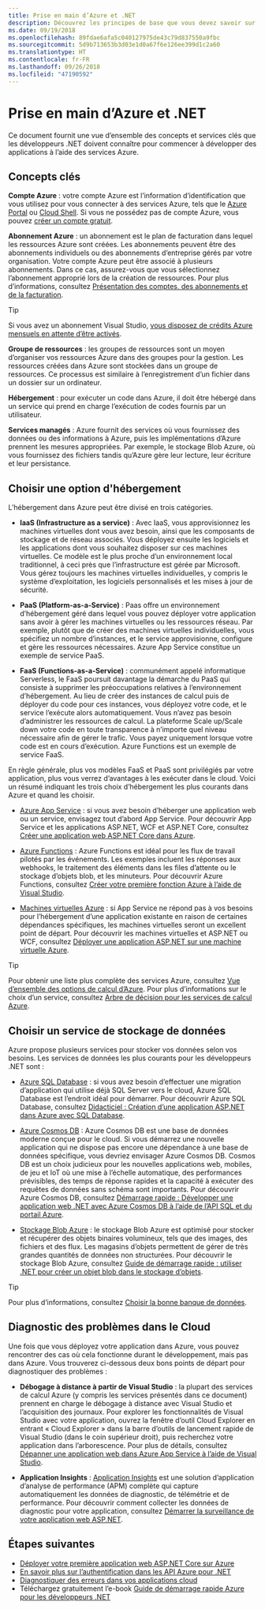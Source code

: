 ```yaml
---
title: Prise en main d’Azure et .NET
description: Découvrez les principes de base que vous devez savoir sur Azure et .NET.
ms.date: 09/19/2018
ms.openlocfilehash: 89fdae6afa5c040127975de43c79d837550a9fbc
ms.sourcegitcommit: 5d9b713653b3d03e1d0a67f6e126ee399d1c2a60
ms.translationtype: HT
ms.contentlocale: fr-FR
ms.lasthandoff: 09/26/2018
ms.locfileid: "47190592"
---
```

# <a name="get-started-with-azure-and-net"></a>Prise en main d’Azure et .NET

Ce document fournit une vue d’ensemble des concepts et services clés que les développeurs .NET doivent connaître pour commencer à développer des applications à l’aide des services Azure.

## <a name="key-concepts"></a>Concepts clés

**Compte Azure** : votre compte Azure est l’information d’identification que vous utilisez pour vous connecter à des services Azure, tels que le [Azure Portal](https://portal.azure.com) ou [Cloud Shell](https://shell.azure.com). Si vous ne possédez pas de compte Azure, vous pouvez [créer un compte gratuit](https://azure.microsoft.com/free/dotnet/).

**Abonnement Azure** : un abonnement est le plan de facturation dans lequel les ressources Azure sont créées. Les abonnements peuvent être des abonnements individuels ou des abonnements d’entreprise gérés par votre organisation. Votre compte Azure peut être associé à plusieurs abonnements. Dans ce cas, assurez-vous que vous sélectionnez l’abonnement approprié lors de la création de ressources. Pour plus d’informations, consultez [Présentation des comptes, des abonnements et de la facturation](https://docs.microsoft.com/azure/guides/developer/azure-developer-guide#understanding-accounts-subscriptions-and-billing).

> [!TIP]
> Si vous avez un abonnement Visual Studio, [vous disposez de crédits Azure mensuels en attente d’être activés](https://azure.microsoft.com/pricing/member-offers/credit-for-visual-studio-subscribers/).

**Groupe de ressources** : les groupes de ressources sont un moyen d’organiser vos ressources Azure dans des groupes pour la gestion. Les ressources créées dans Azure sont stockées dans un groupe de ressources. Ce processus est similaire à l’enregistrement d’un fichier dans un dossier sur un ordinateur.

**Hébergement** : pour exécuter un code dans Azure, il doit être hébergé dans un service qui prend en charge l’exécution de codes fournis par un utilisateur.

**Services managés** : Azure fournit des services où vous fournissez des données ou des informations à Azure, puis les implémentations d’Azure prennent les mesures appropriées. Par exemple, le stockage Blob Azure, où vous fournissez des fichiers tandis qu’Azure gère leur lecture, leur écriture et leur persistance.

## <a name="choosing-a-hosting-option"></a>Choisir une option d'hébergement

L’hébergement dans Azure peut être divisé en trois catégories.

* **IaaS (Infrastructure as a service)** : Avec IaaS, vous approvisionnez les machines virtuelles dont vous avez besoin, ainsi que les composants de stockage et de réseau associés. Vous déployez ensuite les logiciels et les applications dont vous souhaitez disposer sur ces machines virtuelles. Ce modèle est le plus proche d’un environnement local traditionnel, à ceci près que l’infrastructure est gérée par Microsoft. Vous gérez toujours les machines virtuelles individuelles, y compris le système d’exploitation, les logiciels personnalisés et les mises à jour de sécurité.

* **PaaS (Platform-as-a-Service)** : Paas offre un environnement d’hébergement géré dans lequel vous pouvez déployer votre application sans avoir à gérer les machines virtuelles ou les ressources réseau. Par exemple, plutôt que de créer des machines virtuelles individuelles, vous spécifiez un nombre d’instances, et le service approvisionne, configure et gère les ressources nécessaires. Azure App Service constitue un exemple de service PaaS.
  
* **FaaS (Functions-as-a-Service)** : communément appelé informatique Serverless, le FaaS poursuit davantage la démarche du PaaS qui consiste à supprimer les préoccupations relatives à l’environnement d’hébergement. Au lieu de créer des instances de calcul puis de déployer du code pour ces instances, vous déployez votre code, et le service l’exécute alors automatiquement. Vous n’avez pas besoin d’administrer les ressources de calcul. La plateforme Scale up/Scale down votre code en toute transparence à n’importe quel niveau nécessaire afin de gérer le trafic. Vous payez uniquement lorsque votre code est en cours d’exécution. Azure Functions est un exemple de service FaaS.

En règle générale, plus vos modèles FaaS et PaaS sont privilégiés par votre application, plus vous verrez d’avantages à les exécuter dans le cloud. Voici un résumé indiquant les trois choix d’hébergement les plus courants dans Azure et quand les choisir.

* [Azure App Service](https://docs.microsoft.com/azure/app-service/app-service-value-prop-what-is) : si vous avez besoin d’héberger une application web ou un service, envisagez tout d’abord App Service. Pour découvrir App Service et les applications ASP.NET, WCF et ASP.NET Core, consultez [Créer une application web ASP.NET Core dans Azure](https://docs.microsoft.com/azure/app-service/app-service-web-get-started-dotnet).

* [Azure Functions](https://docs.microsoft.com/azure/azure-functions/functions-overview) : Azure Functions est idéal pour les flux de travail pilotés par les événements. Les exemples incluent les réponses aux webhooks, le traitement des éléments dans les files d’attente ou le stockage d’objets blob, et les minuteurs. Pour découvrir Azure Functions, consultez [Créer votre première fonction Azure à l’aide de Visual Studio](https://docs.microsoft.com/azure/azure-functions/functions-create-your-first-function-visual-studio).

* [Machines virtuelles Azure](https://docs.microsoft.com/azure/virtual-machines/) : si App Service ne répond pas à vos besoins pour l’hébergement d’une application existante en raison de certaines dépendances spécifiques, les machines virtuelles seront un excellent point de départ. Pour découvrir les machines virtuelles et ASP.NET ou WCF, consultez [Déployer une application ASP.NET sur une machine virtuelle Azure](https://tutorials.visualstudio.com/aspnet-vm/intro).

> [!TIP]
> Pour obtenir une liste plus complète des services Azure, consultez [Vue d’ensemble des options de calcul d’Azure](https://docs.microsoft.com/azure/architecture/guide/technology-choices/compute-overview#azure-compute-options). Pour plus d’informations sur le choix d’un service, consultez [Arbre de décision pour les services de calcul Azure](https://docs.microsoft.com/azure/architecture/guide/technology-choices/compute-decision-tree).

## <a name="choosing-a-data-storage-service"></a>Choisir un service de stockage de données

Azure propose plusieurs services pour stocker vos données selon vos besoins. Les services de données les plus courants pour les développeurs .NET sont :

* [Azure SQL Database](https://docs.microsoft.com/azure/sql-database/) : si vous avez besoin d’effectuer une migration d’application qui utilise déjà SQL Server vers le cloud, Azure SQL Database est l’endroit idéal pour démarrer. Pour découvrir Azure SQL Database, consultez [Didacticiel : Création d’une application ASP.NET dans Azure avec SQL Database](https://docs.microsoft.com/azure/app-service/app-service-web-tutorial-dotnet-sqldatabase).

* [Azure Cosmos DB](https://docs.microsoft.com/azure/cosmos-db/) : Azure Cosmos DB est une base de données moderne conçue pour le cloud. Si vous démarrez une nouvelle application qui ne dispose pas encore une dépendance à une base de données spécifique, vous devriez envisager Azure Cosmos DB. Cosmos DB est un choix judicieux pour les nouvelles applications web, mobiles, de jeu et IoT où une mise à l’échelle automatique, des performances prévisibles, des temps de réponse rapides et la capacité à exécuter des requêtes de données sans schéma sont importants. Pour découvrir Azure Cosmos DB, consultez [Démarrage rapide : Développer une application web .NET avec Azure Cosmos DB à l’aide de l’API SQL et du portail Azure](https://docs.microsoft.com/azure/cosmos-db/create-sql-api-dotnet).

* [Stockage Blob Azure](https://docs.microsoft.com/azure/storage/) : le stockage Blob Azure est optimisé pour stocker et récupérer des objets binaires volumineux, tels que des images, des fichiers et des flux. Les magasins d’objets permettent de gérer de très grandes quantités de données non structurées. Pour découvrir le stockage Blob Azure, consultez [Guide de démarrage rapide : utiliser .NET pour créer un objet blob dans le stockage d’objets](https://docs.microsoft.com/azure/storage/blobs/storage-quickstart-blobs-dotnet).

> [!TIP]
> Pour plus d’informations, consultez [Choisir la bonne banque de données](https://docs.microsoft.com/azure/architecture/guide/technology-choices/data-store-overview).

## <a name="diagnosing-problems-in-the-cloud"></a>Diagnostic des problèmes dans le Cloud

Une fois que vous déployez votre application dans Azure, vous pouvez rencontrer des cas où cela fonctionne durant le développement, mais pas dans Azure. Vous trouverez ci-dessous deux bons points de départ pour diagnostiquer des problèmes :

* **Débogage à distance à partir de Visual Studio** : la plupart des services de calcul Azure (y compris les services présentés dans ce document) prennent en charge le débogage à distance avec Visual Studio et l’acquisition des journaux. Pour explorer les fonctionnalités de Visual Studio avec votre application, ouvrez la fenêtre d’outil Cloud Explorer en entrant « Cloud Explorer » dans la barre d’outils de lancement rapide de Visual Studio (dans le coin supérieur droit), puis recherchez votre application dans l’arborescence. Pour plus de détails, consultez [Dépanner une application web dans Azure App Service à l’aide de Visual Studio](https://docs.microsoft.com/azure/app-service/web-sites-dotnet-troubleshoot-visual-studio#remotedebug).

* **Application Insights** : [Application Insights](https://docs.microsoft.com/azure/application-insights/) est une solution d’application d’analyse de performance (APM) complète qui capture automatiquement les données de diagnostic, de télémétrie et de performance. Pour découvrir comment collecter les données de diagnostic pour votre application, consultez [Démarrer la surveillance de votre application web ASP.NET](https://docs.microsoft.com/azure/application-insights/quick-monitor-portal).

## <a name="next-steps"></a>Étapes suivantes

* [Déployer votre première application web ASP.NET Core sur Azure](https://docs.microsoft.com/azure/app-service/app-service-web-get-started-dotnet)
* [En savoir plus sur l’authentification dans les API Azure pour .NET](dotnet-sdk-azure-authenticate.md)
* [Diagnostiquer des erreurs dans vos applications cloud](https://blogs.msdn.microsoft.com/webdev/2018/02/07/diagnosing-errors-on-your-cloud-apps)
* Téléchargez gratuitement l’e-book [Guide de démarrage rapide Azure pour les développeurs .NET](https://www.microsoft.com/net/download/thank-you/azure-quick-start-ebook)
